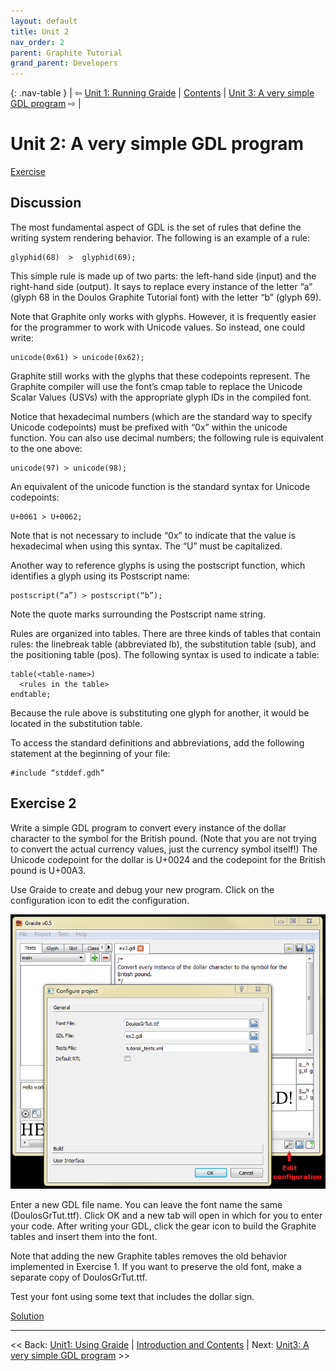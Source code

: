 ```yaml
---
layout: default
title: Unit 2
nav_order: 2
parent: Graphite Tutorial
grand_parent: Developers
---
```


{: .nav-table }
| &#x21E6; [Unit 1: Running Graide](graide_tutorial1) | [Contents](../graide_tutorial) | [Unit 3: A very simple GDL program](graide_tutorial3) &#x21E8; |

# Unit 2: A very simple GDL program

[Exercise](graide_tutorial2#exercise-2)

## Discussion

The most fundamental aspect of GDL is the set of rules that define the writing system rendering behavior. The following is an example of a rule:

```
glyphid(68)  >  glyphid(69);
```

This simple rule is made up of two parts: the left-hand side (input) and the right-hand side (output). It says to replace every instance of the letter “a” (glyph 68 in the Doulos Graphite Tutorial font) with the letter “b” (glyph 69).

Note that Graphite only works with glyphs. However, it is frequently easier for the programmer to work with Unicode values. So instead, one could write:

```
unicode(0x61) > unicode(0x62);
```

Graphite still works with the glyphs that these codepoints represent. The Graphite compiler will use the font’s cmap table to replace the Unicode Scalar Values (USVs) with the appropriate glyph IDs in the compiled font.

Notice that hexadecimal numbers (which are the standard way to specify Unicode codepoints) must be prefixed with “0x” within the unicode function. You can also use decimal numbers; the following rule is equivalent to the one above:

```
unicode(97) > unicode(98);
```

An equivalent of the unicode function is the standard syntax for Unicode codepoints:

```
U+0061 > U+0062;
```

Note that is not necessary to include “0x” to indicate that the value is hexadecimal when using this syntax. The “U” must be capitalized.

Another way to reference glyphs is using the postscript function, which identifies a glyph using its Postscript name:

```
postscript(“a”) > postscript(“b”);
```

Note the quote marks surrounding the Postscript name string.

Rules are organized into tables. There are three kinds of tables that contain rules: the linebreak table (abbreviated lb), the substitution table (sub), and the positioning table (pos). The following syntax is used to indicate a table:

```
table(<table-name>)
  <rules in the table>
endtable;
```

Because the rule above is substituting one glyph for another, it would be located in the substitution table.

To access the standard definitions and abbreviations, add the following statement at the beginning of your file:

```
#include “stddef.gdh”
```

## Exercise 2

Write a simple GDL program to convert every instance of the dollar character to the symbol for the British pound. (Note that you are not trying to convert the actual currency values, just the currency symbol itself!) The Unicode codepoint for the dollar is U+0024 and the codepoint for the British pound is U+00A3.

Use Graide to create and debug your new program. Click on the configuration icon to edit the configuration.

![Creating a new GDL file](../assets/images/graide2_1_newGdlFile.png)

Enter a new GDL file name. You can leave the font name the same (DoulosGrTut.ttf). Click OK and a new tab will open in which for you to enter your code. After writing your GDL, click the gear icon to build the Graphite tables and insert them into the font.

Note that adding the new Graphite tables removes the old behavior implemented in Exercise 1. If you want to preserve the old font, make a separate copy of DoulosGrTut.ttf.

Test your font using some text that includes the dollar sign.

[Solution](graphite_tut_solutions#exercise-2)

-----

<< Back: [Unit1: Using Graide](graide_tutorial1) | [Introduction and Contents](../graide_tutorial) | Next: [Unit3: A very simple GDL program](graide_tutorial3) >>